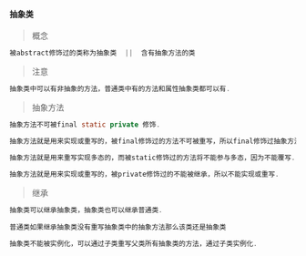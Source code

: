 #### 抽象类

> 概念

```java
被abstract修饰过的类称为抽象类  ||  含有抽象方法的类
```

> 注意

```java
抽象类中可以有非抽象的方法，普通类中有的方法和属性抽象类都可以有.
```

> 抽象方法

```java
抽象方法不可被final static private 修饰.

抽象方法就是用来实现或重写的，被final修饰过的方法不可被重写，所以final修饰过抽象方法就会报错

抽象方法就是用来重写实现多态的，而被static修饰过的方法将不能参与多态，因为不能覆写.
    
抽象方法就是用来实现或重写的，被private修饰过的不能被继承，所以不能实现或重写.
```

> 继承

```java
抽象类可以继承抽象类，抽象类也可以继承普通类.
    
普通类如果继承抽象类没有重写抽象类中的抽象方法那么该类还是抽象类

抽象类不能被实例化，可以通过子类重写父类所有抽象类的方法，通过子类实例化.
```

